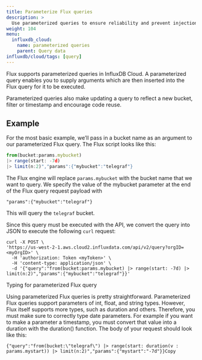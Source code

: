 ```yaml
---
title: Parameterize Flux queries
description: >
  Use parameterized queries to ensure reliability and prevent injection attacks
weight: 104
menu:
  influxdb_cloud:
    name: parameterized queries
    parent: Query data
influxdb/cloud/tags: [query]
---
```


Flux supports parameterized queries in InfluxDB Cloud.
A parameterized query enables you to supply arguments
which are then inserted into the Flux query for it to be executed.

<!-- Parameterized queries can only be used with the InfluxDB v2 API, -->
<!-- but will be landing in the InfluxDB User Interface soon. -->

Parameterized queries also make updating a query to reflect a new bucket, filter or timestamp 
and encourage code reuse.

<!-- Now you can start constructing parameterized queries to secure your IoT application -->
<!-- and help prevent injection attacks. -->

## Example

For the most basic example, we’ll pass in a bucket name as an argument to our parameterized Flux query.
The Flux script looks like this:

```js
from(bucket:params.mybucket) 
|> range(start: -7d) 
|> limit(n:2)","params":{"mybucket":"telegraf"}
```

The Flux engine will replace `params.mybucket` with the bucket name that we want to query.
We specify the value of the mybucket parameter at the end of the Flux query request payload with

```
"params":{"mybucket":"telegraf"} 
```

This will query the `telegraf` bucket.

Since this query must be executed with the API,
we convert the query into JSON to execute the following `curl` request:

```
curl -X POST \
'https://us-west-2-1.aws.cloud2.influxdata.com/api/v2/query?orgID=<myOrgID>' \
  -H 'authorization: Token <myToken>' \
  -H 'content-type: application/json' \
  -d '{"query":"from(bucket:params.mybucket) |> range(start: -7d) |> limit(n:2)","params":{"mybucket":"telegraf"}}'
```

Typing for parameterized Flux query

Using parameterized Flux queries is pretty straightforward.
Parameterized Flux queries support parameters of int, float, and string types.
However, Flux itself supports more types, such as duration and others.
Therefore, you must make sure to correctly type date parameters.
For example if you want to make a parameter a timestamp, you must convert that value into a duration with the duration() function.
The body of your request should look like this:

```
{"query":"from(bucket:\"telegraf\") |> range(start: duration(v : params.mystart)) |> limit(n:2)","params":{"mystart":"-7d"}}Copy
```

